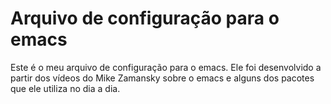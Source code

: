 # Arquivo de configuração para o emacs

Este é o meu arquivo de configuração para o emacs. Ele foi
desenvolvido a partir dos vídeos do Mike Zamansky sobre o emacs e
alguns dos pacotes que ele utiliza no dia a dia.
